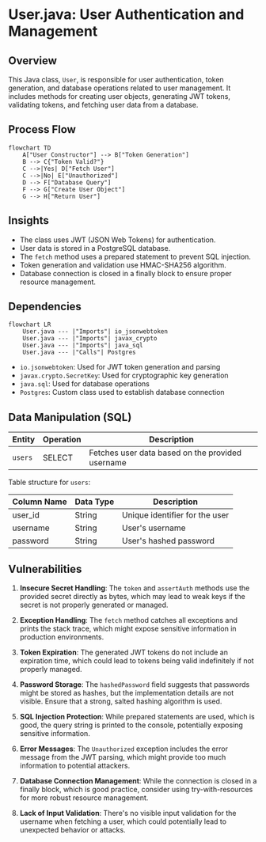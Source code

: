 # User.java: User Authentication and Management

## Overview

This Java class, `User`, is responsible for user authentication, token generation, and database operations related to user management. It includes methods for creating user objects, generating JWT tokens, validating tokens, and fetching user data from a database.

## Process Flow

```mermaid
flowchart TD
    A["User Constructor"] --> B["Token Generation"]
    B --> C{"Token Valid?"}
    C -->|Yes| D["Fetch User"]
    C -->|No| E["Unauthorized"]
    D --> F["Database Query"]
    F --> G["Create User Object"]
    G --> H["Return User"]
```

## Insights

- The class uses JWT (JSON Web Tokens) for authentication.
- User data is stored in a PostgreSQL database.
- The `fetch` method uses a prepared statement to prevent SQL injection.
- Token generation and validation use HMAC-SHA256 algorithm.
- Database connection is closed in a finally block to ensure proper resource management.

## Dependencies

```mermaid
flowchart LR
    User.java --- |"Imports"| io_jsonwebtoken
    User.java --- |"Imports"| javax_crypto
    User.java --- |"Imports"| java_sql
    User.java --- |"Calls"| Postgres
```

- `io.jsonwebtoken`: Used for JWT token generation and parsing
- `javax.crypto.SecretKey`: Used for cryptographic key generation
- `java.sql`: Used for database operations
- `Postgres`: Custom class used to establish database connection

## Data Manipulation (SQL)

| Entity | Operation | Description |
|--------|-----------|-------------|
| `users` | SELECT | Fetches user data based on the provided username |

Table structure for `users`:

| Column Name | Data Type | Description |
|-------------|-----------|-------------|
| user_id | String | Unique identifier for the user |
| username | String | User's username |
| password | String | User's hashed password |

## Vulnerabilities

1. **Insecure Secret Handling**: The `token` and `assertAuth` methods use the provided secret directly as bytes, which may lead to weak keys if the secret is not properly generated or managed.

2. **Exception Handling**: The `fetch` method catches all exceptions and prints the stack trace, which might expose sensitive information in production environments.

3. **Token Expiration**: The generated JWT tokens do not include an expiration time, which could lead to tokens being valid indefinitely if not properly managed.

4. **Password Storage**: The `hashedPassword` field suggests that passwords might be stored as hashes, but the implementation details are not visible. Ensure that a strong, salted hashing algorithm is used.

5. **SQL Injection Protection**: While prepared statements are used, which is good, the query string is printed to the console, potentially exposing sensitive information.

6. **Error Messages**: The `Unauthorized` exception includes the error message from the JWT parsing, which might provide too much information to potential attackers.

7. **Database Connection Management**: While the connection is closed in a finally block, which is good practice, consider using try-with-resources for more robust resource management.

8. **Lack of Input Validation**: There's no visible input validation for the username when fetching a user, which could potentially lead to unexpected behavior or attacks.
